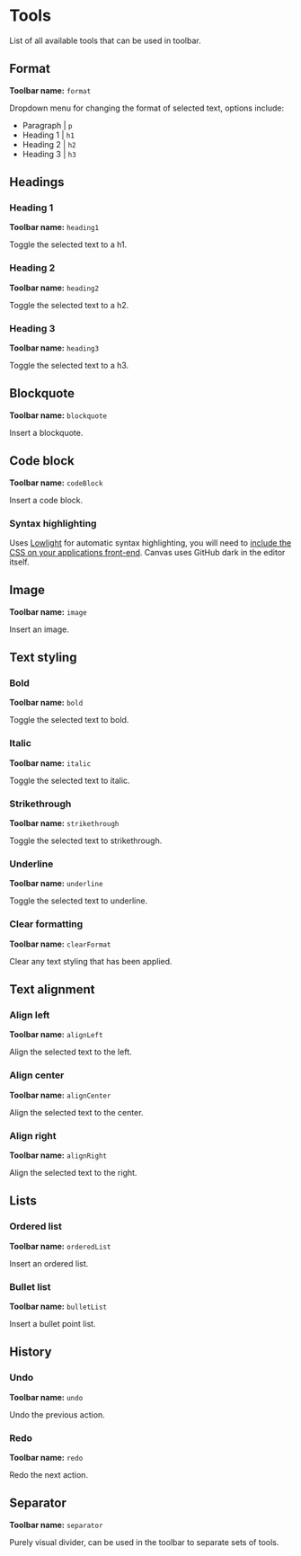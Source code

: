 # Tools

List of all available tools that can be used in toolbar.

## Format

**Toolbar name:** `format`

Dropdown menu for changing the format of selected text, options include:

- Paragraph | `p`
- Heading 1 | `h1`
- Heading 2 | `h2`
- Heading 3 | `h3`

## Headings

### Heading 1

**Toolbar name:** `heading1`

Toggle the selected text to a h1.

### Heading 2

**Toolbar name:** `heading2`

Toggle the selected text to a h2.

### Heading 3

**Toolbar name:** `heading3`

Toggle the selected text to a h3.

## Blockquote

**Toolbar name:** `blockquote`

Insert a blockquote.

## Code block

**Toolbar name:** `codeBlock`

Insert a code block.

### Syntax highlighting

Uses [Lowlight](https://github.com/wooorm/lowlight) for automatic syntax highlighting, you will need to [include the CSS 
on your applications front-end](https://cdnjs.cloudflare.com/ajax/libs/highlight.js/11.8.0/styles/github-dark.min.css). 
Canvas uses GitHub dark in the editor itself.

## Image

**Toolbar name:** `image`

Insert an image.

## Text styling

### Bold

**Toolbar name:** `bold`

Toggle the selected text to bold.

### Italic

**Toolbar name:** `italic`

Toggle the selected text to italic.

### Strikethrough

**Toolbar name:** `strikethrough`

Toggle the selected text to strikethrough.

### Underline

**Toolbar name:** `underline`

Toggle the selected text to underline.

### Clear formatting

**Toolbar name:** `clearFormat`

Clear any text styling that has been applied.

## Text alignment

### Align left

**Toolbar name:** `alignLeft`

Align the selected text to the left.

### Align center

**Toolbar name:** `alignCenter`

Align the selected text to the center.

### Align right

**Toolbar name:** `alignRight`

Align the selected text to the right.

## Lists

### Ordered list

**Toolbar name:** `orderedList`

Insert an ordered list.

### Bullet list

**Toolbar name:** `bulletList`

Insert a bullet point list.

## History

### Undo

**Toolbar name:** `undo`

Undo the previous action.

### Redo

**Toolbar name:** `redo`

Redo the next action.

## Separator

**Toolbar name:** `separator`

Purely visual divider, can be used in the toolbar to separate sets of tools.